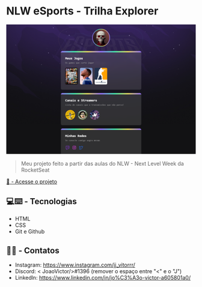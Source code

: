 # NLW eSports - Trilha Explorer

![preview](./.github/preview.png)

> Meu projeto feito a partir das aulas do NLW - Next Level Week da RocketSeat

[🔗 - Acesse o projeto](https://jjvittorrr.github.io/nlw/)

## 💻⌨️ - Tecnologias
- HTML
- CSS
- Git e Github

## 📱📞 - Contatos

- Instagram: https://www.instagram.com/jj_vitorrr/
- Discord: < JoaoVictor/>#1396 (remover o espaço entre "<" e o "J")
- Linkedln: https://www.linkedin.com/in/jo%C3%A3o-victor-a605801a0/ 